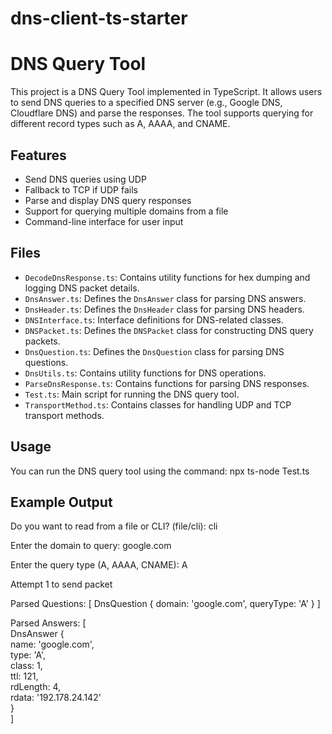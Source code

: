 # dns-client-ts-starter

# DNS Query Tool

This project is a DNS Query Tool implemented in TypeScript. It allows users to send DNS queries to a specified DNS server (e.g., Google DNS, Cloudflare DNS) and parse the responses. The tool supports querying for different record types such as A, AAAA, and CNAME.

## Features

- Send DNS queries using UDP
- Fallback to TCP if UDP fails
- Parse and display DNS query responses
- Support for querying multiple domains from a file
- Command-line interface for user input

## Files

- `DecodeDnsResponse.ts`: Contains utility functions for hex dumping and logging DNS packet details.
- `DnsAnswer.ts`: Defines the `DnsAnswer` class for parsing DNS answers.
- `DnsHeader.ts`: Defines the `DnsHeader` class for parsing DNS headers.
- `DNSInterface.ts`: Interface definitions for DNS-related classes.
- `DNSPacket.ts`: Defines the `DNSPacket` class for constructing DNS query packets.
- `DnsQuestion.ts`: Defines the `DnsQuestion` class for parsing DNS questions.
- `DnsUtils.ts`: Contains utility functions for DNS operations.
- `ParseDnsResponse.ts`: Contains functions for parsing DNS responses.
- `Test.ts`: Main script for running the DNS query tool.
- `TransportMethod.ts`: Contains classes for handling UDP and TCP transport methods.

## Usage 

  You can run the DNS query tool using the command:
  npx ts-node Test.ts

## Example Output

  Do you want to read from a file or CLI? (file/cli): cli

Enter the domain to query: google.com

Enter the query type (A, AAAA, CNAME): A

Attempt 1 to send packet

Parsed Questions: [ DnsQuestion { domain: 'google.com', queryType: 'A' } ]

Parsed Answers: [ \
  DnsAnswer { \
    name: 'google.com', \
    type: 'A', \
    class: 1, \
    ttl: 121, \
    rdLength: 4, \
    rdata: '192.178.24.142' \
  } \
]






  

